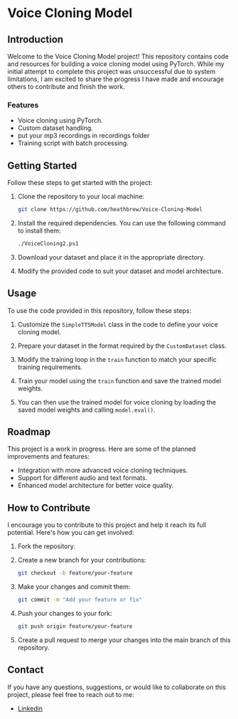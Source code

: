 # Voice Cloning Model

## Introduction

Welcome to the Voice Cloning Model project! This repository contains code and resources for building a voice cloning model using PyTorch. While my initial attempt to complete this project was unsuccessful due to system limitations, I am excited to share the progress I have made and encourage others to contribute and finish the work.

### Features

- Voice cloning using PyTorch.
- Custom dataset handling.
- put your mp3 recordings in recordings folder
- Training script with batch processing.

## Getting Started

Follow these steps to get started with the project:

1. Clone the repository to your local machine:

   ```bash
   git clone https://github.com/heathbrew/Voice-Cloning-Model
   ```

2. Install the required dependencies. You can use the following command to install them:

   ```bash
   ./VoiceCloning2.ps1
   ```

3. Download your dataset and place it in the appropriate directory.

4. Modify the provided code to suit your dataset and model architecture.

## Usage

To use the code provided in this repository, follow these steps:

1. Customize the `SimpleTTSModel` class in the code to define your voice cloning model.

2. Prepare your dataset in the format required by the `CustomDataset` class.

3. Modify the training loop in the `train` function to match your specific training requirements.

4. Train your model using the `train` function and save the trained model weights.

5. You can then use the trained model for voice cloning by loading the saved model weights and calling `model.eval()`.

## Roadmap

This project is a work in progress. Here are some of the planned improvements and features:

- Integration with more advanced voice cloning techniques.
- Support for different audio and text formats.
- Enhanced model architecture for better voice quality.

## How to Contribute

I encourage you to contribute to this project and help it reach its full potential. Here's how you can get involved:

1. Fork the repository.
2. Create a new branch for your contributions:

   ```bash
   git checkout -b feature/your-feature
   ```

3. Make your changes and commit them:

   ```bash
   git commit -m "Add your feature or fix"
   ```

4. Push your changes to your fork:

   ```bash
   git push origin feature/your-feature
   ```

5. Create a pull request to merge your changes into the main branch of this repository.


## Contact

If you have any questions, suggestions, or would like to collaborate on this project, please feel free to reach out to me:

- [Linkedin](https://www.linkedin.com/in/ayushman-pranav-20b49ba3/)
